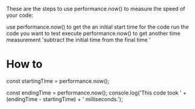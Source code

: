 These are the steps to use performance.now() to measure the speed of your code:

use performance.now() to get the an initial start time for the code
run the code you want to test
execute performance.now() to get another time measurement
'subtract the initial time from the final time
'

# How to

<!-- Before code -->
const startingTime = performance.now();

<!-- Code to test -->

<!-- After code -->

const endingTime = performance.now();
console.log('This code took ' + (endingTime - startingTime) + ' milliseconds.');
